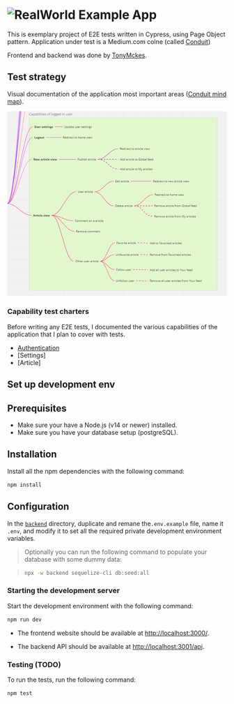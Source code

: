 # ![RealWorld Example App](logo.png)
This is exemplary project of E2E tests written in Cypress, using Page Object pattern. Application under test is a Medium.com colne (called [Conduit](https://demo.realworld.io/#/)) 

Frontend and backend was done by [TonyMckes](https://github.com/TonyMckes/conduit-realworld-example-app).

## **Test strategy**
Visual documentation of the application most important areas ([Conduit mind map](https://miro.com/app/board/uXjVPyTICs0=/?share_link_id=723710348292)).

![Condiut mind map](conduit-mind-map.png)

### Capability test charters
Before writing any E2E tests, I documented the various capabilities of the application that I plan to cover with tests.
- [Authentication](test-charters\authentication.md)
- [Settings]
- [Article]

## **Set up development env**
## Prerequisites

- Make sure your have a Node.js (v14 or newer) installed.
- Make sure you have your database setup (postgreSQL).

## Installation

Install all the npm dependencies with the following command:

```bash
npm install
```

## Configuration

In the [`backend`](backend/) directory, duplicate and remane the`.env.example` file, name it `.env`, and modify it to set all the required private development environment variables.

> Optionally you can run the following command to populate your database with some dummy data:

> ```bash
> npx -w backend sequelize-cli db:seed:all
> ```

### Starting the development server

Start the development environment with the following command:

```bash
npm run dev
```

- The frontend website should be available at [http://localhost:3000/](http://localhost:3000).

- The backend API should be available at [http://localhost:3001/api](http://localhost:3001/api).

### Testing (TODO)

To run the tests, run the following command:

```bash
npm test
```